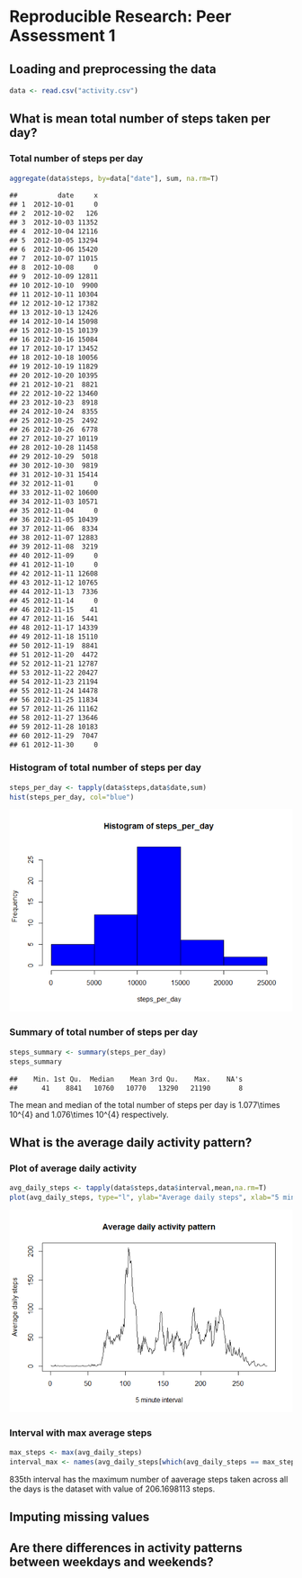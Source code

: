 # Reproducible Research: Peer Assessment 1


## Loading and preprocessing the data

```r
data <- read.csv("activity.csv")
```


## What is mean total number of steps taken per day?

### Total number of steps per day

```r
aggregate(data$steps, by=data["date"], sum, na.rm=T)
```

```
##          date     x
## 1  2012-10-01     0
## 2  2012-10-02   126
## 3  2012-10-03 11352
## 4  2012-10-04 12116
## 5  2012-10-05 13294
## 6  2012-10-06 15420
## 7  2012-10-07 11015
## 8  2012-10-08     0
## 9  2012-10-09 12811
## 10 2012-10-10  9900
## 11 2012-10-11 10304
## 12 2012-10-12 17382
## 13 2012-10-13 12426
## 14 2012-10-14 15098
## 15 2012-10-15 10139
## 16 2012-10-16 15084
## 17 2012-10-17 13452
## 18 2012-10-18 10056
## 19 2012-10-19 11829
## 20 2012-10-20 10395
## 21 2012-10-21  8821
## 22 2012-10-22 13460
## 23 2012-10-23  8918
## 24 2012-10-24  8355
## 25 2012-10-25  2492
## 26 2012-10-26  6778
## 27 2012-10-27 10119
## 28 2012-10-28 11458
## 29 2012-10-29  5018
## 30 2012-10-30  9819
## 31 2012-10-31 15414
## 32 2012-11-01     0
## 33 2012-11-02 10600
## 34 2012-11-03 10571
## 35 2012-11-04     0
## 36 2012-11-05 10439
## 37 2012-11-06  8334
## 38 2012-11-07 12883
## 39 2012-11-08  3219
## 40 2012-11-09     0
## 41 2012-11-10     0
## 42 2012-11-11 12608
## 43 2012-11-12 10765
## 44 2012-11-13  7336
## 45 2012-11-14     0
## 46 2012-11-15    41
## 47 2012-11-16  5441
## 48 2012-11-17 14339
## 49 2012-11-18 15110
## 50 2012-11-19  8841
## 51 2012-11-20  4472
## 52 2012-11-21 12787
## 53 2012-11-22 20427
## 54 2012-11-23 21194
## 55 2012-11-24 14478
## 56 2012-11-25 11834
## 57 2012-11-26 11162
## 58 2012-11-27 13646
## 59 2012-11-28 10183
## 60 2012-11-29  7047
## 61 2012-11-30     0
```


### Histogram of total number of steps per day

```r
steps_per_day <- tapply(data$steps,data$date,sum)
hist(steps_per_day, col="blue")
```

![](PA1_template_files/figure-html/unnamed-chunk-3-1.png) 


### Summary of total number of steps per day

```r
steps_summary <- summary(steps_per_day)
steps_summary
```

```
##    Min. 1st Qu.  Median    Mean 3rd Qu.    Max.    NA's 
##      41    8841   10760   10770   13290   21190       8
```


The mean and median of the total number of steps per day is 1.077\times 10^{4} and 1.076\times 10^{4} respectively.


## What is the average daily activity pattern?


### Plot of average daily activity

```r
avg_daily_steps <- tapply(data$steps,data$interval,mean,na.rm=T)
plot(avg_daily_steps, type="l", ylab="Average daily steps", xlab="5 minute interval", main="Average daily activity pattern")
```

![](PA1_template_files/figure-html/unnamed-chunk-5-1.png) 


### Interval with max average steps

```r
max_steps <- max(avg_daily_steps)
interval_max <- names(avg_daily_steps[which(avg_daily_steps == max_steps)])
```

835th interval has the maximum number of aaverage steps taken across all the days is the dataset with value of 206.1698113 steps.



## Imputing missing values



## Are there differences in activity patterns between weekdays and weekends?
